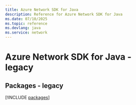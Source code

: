 ```yaml
---
title: Azure Network SDK for Java
description: Reference for Azure Network SDK for Java
ms.date: 07/10/2025
ms.topic: reference
ms.devlang: java
ms.service: network
---
```

# Azure Network SDK for Java - legacy
## Packages - legacy
[!INCLUDE [packages](network-index.md)]